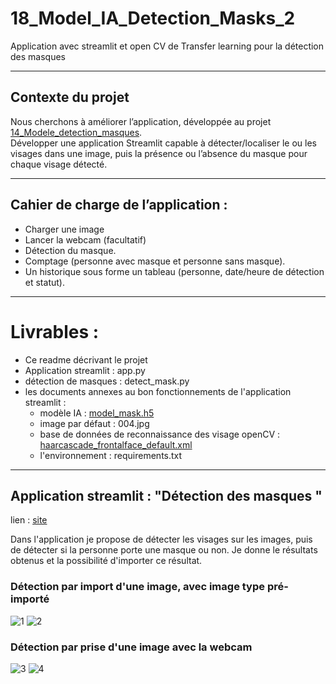 # 18_Model_IA_Detection_Masks_2
Application avec streamlit et open CV de Transfer learning pour la détection des masques

**************************************************************************************************************
## Contexte du projet
Nous cherchons à améliorer l’application, développée au projet [14_Modele_detection_masques](https://github.com/MainaLD/14_Modele_intelligent_detection_masques).</br>
Développer une application Streamlit capable à détecter/localiser le ou les visages dans une image, puis la présence ou l’absence du masque pour chaque visage détecté.

**************************************************************************************************************
## Cahier de charge de l’application :
- Charger une image
- Lancer la webcam (facultatif)
- Détection du masque.
- Comptage (personne avec masque et personne sans masque).
- Un historique sous forme un tableau (personne, date/heure de détection et statut).

**************************************************************************************************************
# Livrables :
- Ce readme décrivant le projet
- Application streamlit : app.py
- détection de masques : detect_mask.py
- les documents annexes au bon fonctionnements de l'application streamlit :
    - modèle IA : [model_mask.h5](https://drive.google.com/file/d/1bD80atairFBvOwptcJ7nU3VqpiUlpnY0/view?usp=share_link)
    - image par défaut : 004.jpg
    - base de données de reconnaissance des visage openCV : [haarcascade_frontalface_default.xml](./ressources/cascades/haarcascade_frontalface_default.xml)
    - l'environnement : requirements.txt

**************************************************************************************************************
## Application streamlit : "Détection des masques "
lien : [site](https://share.streamlit.io/mainald/18_model_ia_detection_masks_2/main/app.py)

Dans l'application je propose de détecter les visages sur les images, puis de détecter si la personne porte une masque ou non.
Je donne le résultats obtenus et la possibilité d'importer ce résultat. 

### Détection par import d'une image, avec image type pré-importé
![1](./images/Capture01.JPG)
![2](./images/Capture02.JPG)
### Détection par prise d'une image avec la webcam
![3](./images/Capture03.JPG)
![4](./images/Capture04.JPG)


